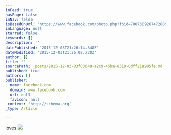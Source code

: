 ```yaml
---
inFeed: true
hasPage: false
inNav: false
isBasedOnUrl: 'https://www.facebook.com/photo.php?fbid=700730926747280&set=t.1482639102&type=3&theater'
inLanguage: null
starred: false
keywords: []
description: ''
datePublished: '2015-12-03T21:26:14.348Z'
dateModified: '2015-12-03T21:26:08.720Z'
author: []
title: ''
sourcePath: _posts/2015-12-03-83f83648-a2c9-45ba-8319-0dff21a985fe.md
published: true
authors: []
publisher:
  name: facebook.com
  domain: www.facebook.com
  url: null
  favicon: null
_context: 'http://schema.org'
_type: Article

---
```

loves
![](https://scontent-atl3-1.xx.fbcdn.net/hphotos-xpa1/t31.0-8/12038594_700730926747280_8090125088883023736_o.jpg)